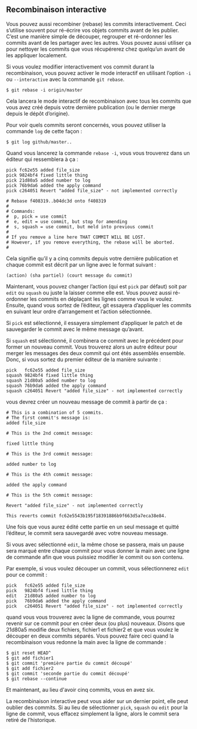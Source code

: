 ## Recombinaison interactive ##

Vous pouvez aussi recombiner (rebase) les commits interactivement.
Ceci s’utilise souvent pour ré-écrire vos objets commits avant de les publier.
C’est une manière simple de découper, regrouper et ré-ordonner les commits
avant de les partager avec les autres. Vous pouvez aussi utiliser ça pour
nettoyer les commits que vous récupérerez chez quelqu’un avant de les appliquer
localement.

Si vous voulez modifier interactivement vos commit durant la recombinaison,
vous pouvez activer le mode interactif en utilisant l’option `-i` ou
`--interactive` avec la commande `git rebase`.

	$ git rebase -i origin/master

Cela lancera le mode interactif de recombinaison avec tous les commits
que vous avez créé depuis votre dernière publication (ou le dernier
merge depuis le dépôt d’origine).

Pour voir quels commits seront concernés, vous pouvez utiliser la
commande `log` de cette façon :
	
	$ git log github/master..

Quand vous lancerez la commande `rebase -i`, vous vous trouverez dans
un éditeur qui ressemblera à ça :

	pick fc62e55 added file_size
	pick 9824bf4 fixed little thing
	pick 21d80a5 added number to log
	pick 76b9da6 added the apply command
	pick c264051 Revert "added file_size" - not implemented correctly

	# Rebase f408319..b04dc3d onto f408319
	#
	# Commands:
	#  p, pick = use commit
	#  e, edit = use commit, but stop for amending
	#  s, squash = use commit, but meld into previous commit
	#
	# If you remove a line here THAT COMMIT WILL BE LOST.
	# However, if you remove everything, the rebase will be aborted.
	#

Cela signifie qu’il y a cinq commits depuis votre dernière publication et
chaque commit est décrit par un ligne avec le format suivant :

	(action) (sha partiel) (court message du commit)
	
Maintenant, vous pouvez changer l’action (qui est `pick` par défaut) soit
par `edit` ou `squash` ou juste la laisser comme elle est.
Vous pouvez aussi ré-ordonner les commits en déplaçant les lignes comme
vous le voulez. Ensuite, quand vous sortez de l’éditeur, git essayera
d’appliquer les commits en suivant leur ordre d’arrangement et l’action
sélectionnée.

Si `pick` est sélectionné, il essayera simplement d’appliquer le patch et
de sauvegarder le commit avec le même message qu’avant.

Si `squash` est sélectionné, il combinera ce commit avec le précédent pour
former un nouveau commit. Vous trouverez alors un autre éditeur pour merger
les messages des deux commit qui ont étés assemblés ensemble. Donc, si vous
sortez du premier éditeur de la manière suivante :

	pick   fc62e55 added file_size
	squash 9824bf4 fixed little thing
	squash 21d80a5 added number to log
	squash 76b9da6 added the apply command
	squash c264051 Revert "added file_size" - not implemented correctly

vous devrez créer un nouveau message de commit à partir de ça :

	# This is a combination of 5 commits.
	# The first commit's message is:
	added file_size

	# This is the 2nd commit message:

	fixed little thing

	# This is the 3rd commit message:

	added number to log

	# This is the 4th commit message:

	added the apply command

	# This is the 5th commit message:

	Revert "added file_size" - not implemented correctly

	This reverts commit fc62e5543b195f18391886b9f663d5a7eca38e84.

Une fois que vous aurez édité cette partie en un seul message et quitté
l’éditeur, le commit sera sauvegardé avec votre nouveau message.

Si vous avec sélectionné `edit`, la même chose se passera, mais un pause
sera marqué entre chaque commit pour vous donner la main avec une ligne de
commande afin que vous puissiez modifier le commit ou son contenu.

Par exemple, si vous voulez découper un commit, vous sélectionnerez `edit`
pour ce commit :

	pick   fc62e55 added file_size
	pick   9824bf4 fixed little thing
	edit   21d80a5 added number to log
	pick   76b9da6 added the apply command
	pick   c264051 Revert "added file_size" - not implemented correctly

quand vous vous trouverez avec la ligne de commande, vous pourrez revenir
sur ce commit pour en créer deux (ou plus) nouveaux. Disons que 21d80a5
modifie deux fichiers, fichier1 et fichier2 et que vous voulez le découper en
deux commits séparés. Vous pouvez faire ceci quand la recombinaison vous
redonne la main avec la ligne de commande :

	$ git reset HEAD^
	$ git add fichier1
	$ git commit 'première partie du commit découpé'
	$ git add fichier2
	$ git commit 'seconde partie du commit découpé'
	$ git rebase --continue
	
Et maintenant, au lieu d'avoir cinq commits, vous en avez six.

La recombinaison interactive peut vous aider sur un dernier point,
elle peut oublier des commits. Si au lieu de sélectionner `pick`, `squash`
ou `edit` pour la ligne de commit, vous effacez simplement la ligne, alors
le commit sera retiré de l’historique.
